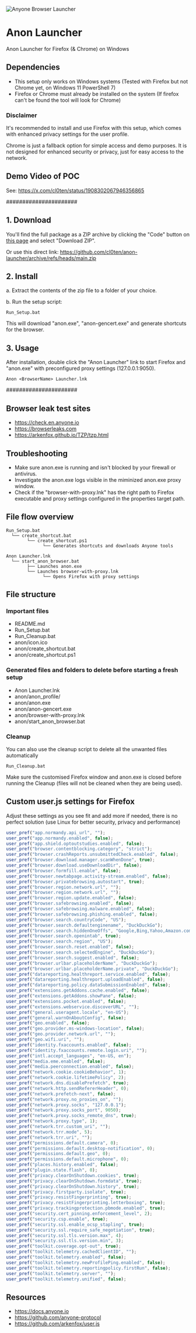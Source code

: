 ![Anyone Browser Launcher](https://raw.githubusercontent.com/cl0ten/anon-launcher/refs/heads/main/anon/icon.ico)
# Anon Launcher
Anon Launcher for Firefox (& Chrome) on Windows

## Dependencies

* This setup only works on Windows systems (Tested with Firefox but not Chrome yet, on Windows 11 PowerShell 7)
* Firefox or Chrome must already be installed on the system (If firefox can't be found the tool will look for Chrome)

### Disclaimer
It's recommended to install and use Firefox with this setup, which comes with enhanced privacy settings for the user profile.

Chrome is just a fallback option for simple access and demo purposes. It is not designed for enhanced security or privacy, just for easy access to the network.

## Demo Video of POC
See: https://x.com/cl0ten/status/1908302067946356865

######################

## 1. Download

You'll find the full package as a ZIP archive by clicking the "Code" button on [this page](https://github.com/cl0ten/anon-launcher) and select "Download ZIP".

Or use this direct link: https://github.com/cl0ten/anon-launcher/archive/refs/heads/main.zip

## 2. Install

a. Extract the contents of the zip file to a folder of your choice.

b. Run the setup script:

```
Run_Setup.bat
```
This will download "anon.exe", "anon-gencert.exe" and generate shortcuts for the browser.

## 3. Usage

After installation, double click the "Anon <BrowserName> Launcher" link to start Firefox and "anon.exe" with preconfigured proxy settings (127.0.0.1:9050).

```
Anon <BrowserName> Launcher.lnk
```

######################

## Browser leak test sites

* https://check.en.anyone.io
* https://browserleaks.com
* https://arkenfox.github.io/TZP/tzp.html

## Troubleshooting

* Make sure anon.exe is running and isn't blocked by your firewall or antivirus.
* Investigate the anon.exe logs visible in the miminized anon.exe proxy window.
* Check if the "browser-with-proxy.lnk" has the right path to Firefox executable and proxy settings configured in the properties target path.

## File flow overview

```
Run_Setup.bat
  └── create_shortcut.bat
        └── create_shortcut.ps1
              └── Generates shortcuts and downloads Anyone tools

Anon Launcher.lnk
  └── start_anon_browser.bat
        ├── Launches anon.exe
        └── Launches browser-with-proxy.lnk
              └── Opens Firefox with proxy settings
```

## File structure

### Important files

* README.md
* Run_Setup.bat
* Run_Cleanup.bat
* anon/icon.ico
* anon/create_shortcut.bat
* anon/create_shortcut.ps1


### Generated files and folders to delete before starting a fresh setup

* Anon <BrowserName> Launcher.lnk
* anon/anon_profile/
* anon/anon.exe
* anon/anon-gencert.exe
* anon/browser-with-proxy.lnk
* anon/start_anon_browser.bat

### Cleanup
You can also use the cleanup script to delete all the unwanted files automatically
```
Run_Cleanup.bat
```
Make sure the customised Firefox window and anon.exe is closed before running the Cleanup (files will not be cleaned when they are being used).

## Custom user.js settings for Firefox
Adjust these settings as you see fit and add more if needed, there is no perfect solution (use Linux for better security, privacy and performance)

```js
user_pref("app.normandy.api_url", "");
user_pref("app.normandy.enabled", false);
user_pref("app.shield.optoutstudies.enabled", false);
user_pref("browser.contentblocking.category", "strict");
user_pref("browser.crashReports.unsubmittedCheck.enabled", false);
user_pref("browser.download.manager.scanWhenDone", true);
user_pref("browser.download.useDownloadDir", false);
user_pref("browser.formfill.enable", false);
user_pref("browser.newtabpage.activity-stream.enabled", false);
user_pref("browser.privatebrowsing.autostart", true);
user_pref("browser.region.network.url", "");
user_pref("browser.region.network.url", "");
user_pref("browser.region.update.enabled", false);
user_pref("browser.safebrowsing.enabled", false);
user_pref("browser.safebrowsing.malware.enabled", false);
user_pref("browser.safebrowsing.phishing.enabled", false);
user_pref("browser.search.countryCode", "US");
user_pref("browser.search.defaultenginename", "DuckDuckGo");
user_pref("browser.search.hiddenOneOffs", "Google,Bing,Yahoo,Amazon.com,eBay,Wikipedia (en)");
user_pref("browser.search.openintab", true);
user_pref("browser.search.region", "US");
user_pref("browser.search.reset.enabled", false);
user_pref("browser.search.selectedEngine", "DuckDuckGo");
user_pref("browser.search.suggest.enabled", false);
user_pref("browser.urlbar.placeholderName", "DuckDuckGo");
user_pref("browser.urlbar.placeholderName.private", "DuckDuckGo");
user_pref("datareporting.healthreport.service.enabled", false);
user_pref("datareporting.healthreport.uploadEnabled", false);
user_pref("datareporting.policy.dataSubmissionEnabled", false);
user_pref("extensions.getAddons.cache.enabled", false);
user_pref("extensions.getAddons.showPane", false);
user_pref("extensions.pocket.enabled", false);
user_pref("extensions.webservice.discoverURL", "");
user_pref("general.useragent.locale", "en-US");
user_pref("general.warnOnAboutConfig", false);
user_pref("geo.enabled", false);
user_pref("geo.provider.ms-windows-location", false);
user_pref("geo.provider.network.url", "");
user_pref("geo.wifi.uri", "");
user_pref("identity.fxaccounts.enabled", false);
user_pref("identity.fxaccounts.remote.login.uri", "");
user_pref("intl.accept_languages", "en-US, en");
user_pref("media.eme.enabled", false);
user_pref("media.peerconnection.enabled", false);
user_pref("network.cookie.cookieBehavior", 1);
user_pref("network.cookie.lifetimePolicy", 2);
user_pref("network.dns.disablePrefetch", true);
user_pref("network.http.sendRefererHeader", 0);
user_pref("network.prefetch-next", false);
user_pref("network.proxy.no_proxies_on", "");
user_pref("network.proxy.socks", "127.0.0.1");
user_pref("network.proxy.socks_port", 9050);
user_pref("network.proxy.socks_remote_dns", true);
user_pref("network.proxy.type", 1);
user_pref("network.trr.custom_uri", "");
user_pref("network.trr.mode", 5);
user_pref("network.trr.uri", "");
user_pref("permissions.default.camera", 0);
user_pref("permissions.default.desktop-notification", 0);
user_pref("permissions.default.geo", 0);
user_pref("permissions.default.microphone", 0);
user_pref("places.history.enabled", false);
user_pref("plugin.state.flash", 0);
user_pref("privacy.clearOnShutdown.cookies", true);
user_pref("privacy.clearOnShutdown.formdata", true);
user_pref("privacy.clearOnShutdown.history", true);
user_pref("privacy.firstparty.isolate", true);
user_pref("privacy.resistFingerprinting", true);
user_pref("privacy.resistFingerprinting.letterboxing", true);
user_pref("privacy.trackingprotection.pbmode.enabled", true);
user_pref("security.cert_pinning.enforcement_level", 2);
user_pref("security.csp.enable", true);
user_pref("security.ssl.enable_ocsp_stapling", true);
user_pref("security.ssl.require_safe_negotiation", true);
user_pref("security.ssl.tls.version.max", 4);
user_pref("security.ssl.tls.version.min", 3);
user_pref("toolkit.coverage.opt-out", true);
user_pref("toolkit.telemetry.cachedClientID", "");
user_pref("toolkit.telemetry.enabled", false);
user_pref("toolkit.telemetry.newProfilePing.enabled", false);
user_pref("toolkit.telemetry.reportingpolicy.firstRun", false);
user_pref("toolkit.telemetry.server", "");
user_pref("toolkit.telemetry.unified", false);
```

## Resources

* https://docs.anyone.io
* https://github.com/anyone-protocol
* https://github.com/arkenfox/user.js
